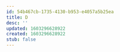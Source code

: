 ```yaml
---
id: 54b467cb-1735-4130-b953-e4057a5b25ea
title: D
desc: ''
updated: 1603296628922
created: 1603296628922
stub: false
---
```


